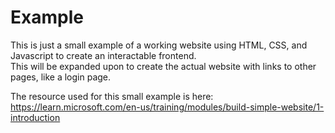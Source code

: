 # Example  

This is just a small example of a working website using HTML, CSS, and Javascript to create an interactable frontend.  
This will be expanded upon to create the actual website with links to other pages, like a login page.  


The resource used for this small example is here: https://learn.microsoft.com/en-us/training/modules/build-simple-website/1-introduction
